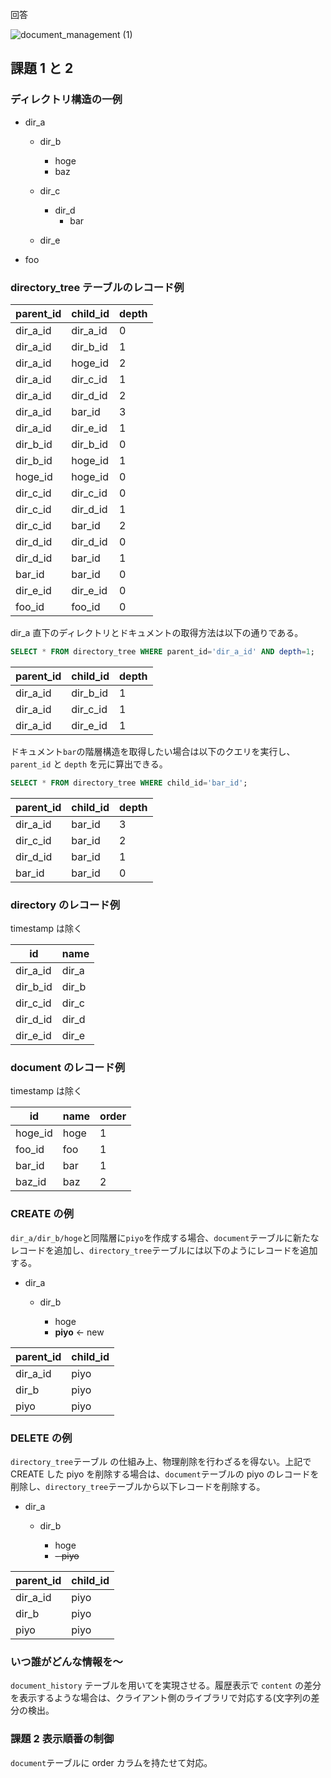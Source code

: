 回答

![document_management (1)](https://user-images.githubusercontent.com/76472239/188297594-cc76b38d-e07f-4ecd-8b1a-8121938e07cc.png)

## 課題 1 と 2

### ディレクトリ構造の一例

- dir_a

  - dir_b

    - hoge
    - baz

  - dir_c
    - dir_d
      - bar
  - dir_e

- foo

### directory_tree テーブルのレコード例

| parent_id | child_id | depth |
| --------- | -------- | ----- |
| dir_a_id  | dir_a_id | 0     |
| dir_a_id  | dir_b_id | 1     |
| dir_a_id  | hoge_id  | 2     |
| dir_a_id  | dir_c_id | 1     |
| dir_a_id  | dir_d_id | 2     |
| dir_a_id  | bar_id   | 3     |
| dir_a_id  | dir_e_id | 1     |
| dir_b_id  | dir_b_id | 0     |
| dir_b_id  | hoge_id  | 1     |
| hoge_id   | hoge_id  | 0     |
| dir_c_id  | dir_c_id | 0     |
| dir_c_id  | dir_d_id | 1     |
| dir_c_id  | bar_id   | 2     |
| dir_d_id  | dir_d_id | 0     |
| dir_d_id  | bar_id   | 1     |
| bar_id    | bar_id   | 0     |
| dir_e_id  | dir_e_id | 0     |
| foo_id    | foo_id   | 0     |

dir_a 直下のディレクトリとドキュメントの取得方法は以下の通りである。

```sql
SELECT * FROM directory_tree WHERE parent_id='dir_a_id' AND depth=1;
```

| parent_id | child_id | depth |
| --------- | -------- | ----- |
| dir_a_id  | dir_b_id | 1     |
| dir_a_id  | dir_c_id | 1     |
| dir_a_id  | dir_e_id | 1     |

ドキュメント`bar`の階層構造を取得したい場合は以下のクエリを実行し、`parent_id` と `depth` を元に算出できる。

```sql
SELECT * FROM directory_tree WHERE child_id='bar_id';
```

| parent_id | child_id | depth |
| --------- | -------- | ----- |
| dir_a_id  | bar_id   | 3     |
| dir_c_id  | bar_id   | 2     |
| dir_d_id  | bar_id   | 1     |
| bar_id    | bar_id   | 0     |

### directory のレコード例

timestamp は除く

| id       | name  |
| -------- | ----- |
| dir_a_id | dir_a |
| dir_b_id | dir_b |
| dir_c_id | dir_c |
| dir_d_id | dir_d |
| dir_e_id | dir_e |

### document のレコード例

timestamp は除く

| id      | name | order |
| ------- | ---- | ----- |
| hoge_id | hoge | 1     |
| foo_id  | foo  | 1     |
| bar_id  | bar  | 1     |
| baz_id  | baz  | 2     |

### CREATE の例

`dir_a/dir_b/hoge`と同階層に`piyo`を作成する場合、`document`テーブルに新たなレコードを追加し、`directory_tree`テーブルには以下のようにレコードを追加する。

- dir_a

  - dir_b

    - hoge
    - **piyo** ← new

| parent_id | child_id |
| --------- | -------- |
| dir_a_id  | piyo     |
| dir_b     | piyo     |
| piyo      | piyo     |

### DELETE の例

`directory_tree`テーブル の仕組み上、物理削除を行わざるを得ない。上記で CREATE した piyo を削除する場合は、`document`テーブルの piyo のレコードを削除し、`directory_tree`テーブルから以下レコードを削除する。

- dir_a

  - dir_b

    - hoge
    - ~~- piyo~~

| parent_id | child_id |
| --------- | -------- |
| dir_a_id  | piyo     |
| dir_b     | piyo     |
| piyo      | piyo     |

### いつ誰がどんな情報を〜

`document_history` テーブルを用いてを実現させる。履歴表示で `content` の差分を表示するような場合は、クライアント側のライブラリで対応する(文字列の差分の検出。

### 課題 2 表示順番の制御

`document`テーブルに order カラムを持たせて対応。
